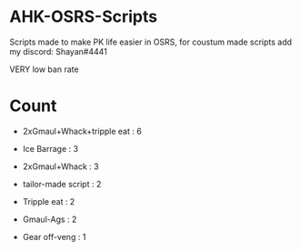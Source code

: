 # AHK-OSRS-Scripts

Scripts made to make PK life easier in OSRS, for coustum made scripts add my discord: Shayan#4441

VERY low ban rate



# Count

* 2xGmaul+Whack+tripple eat : 6

* Ice Barrage : 3

* 2xGmaul+Whack : 3

* tailor-made script : 2

* Tripple eat : 2

* Gmaul-Ags : 2

* Gear off-veng : 1















